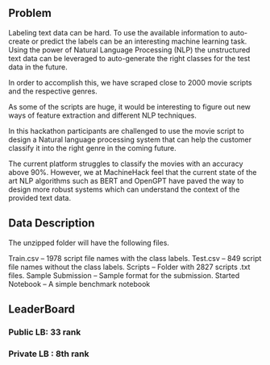 ## Problem
Labeling text data can be hard. To use the available information to auto-create or predict the labels can be an interesting machine learning task. Using the power of Natural Language Processing (NLP) the unstructured text data can be leveraged to auto-generate the right classes for the test data in the future.

In order to accomplish this, we have scraped close to 2000 movie scripts and the respective genres.

As some of the scripts are huge, it would be interesting to figure out new ways of feature extraction and different NLP techniques.

In this hackathon participants are challenged to use the movie script to design a Natural language processing system that can help the customer classify it into the right genre in the coming future.

The current platform struggles to classify the movies with an accuracy above 90%. However, we at MachineHack feel that the current state of the art NLP algorithms such as BERT and OpenGPT have paved the way to design more robust systems which can understand the context of the provided text data.

## Data Description
The unzipped folder will have the following files.

Train.csv – 1978 script file names with the class labels.
Test.csv – 849 script file names without the class labels.
Scripts – Folder with 2827 scripts .txt files.
Sample Submission – Sample format for the submission.
Started Notebook – A simple benchmark notebook

## LeaderBoard
### Public LB: 33 rank
### Private LB : 8th rank
